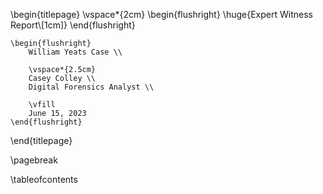 \begin{titlepage}
    \vspace*{2cm}
    \begin{flushright}
        \huge{Expert Witness Report\\[1cm]}
    \end{flushright}

    \begin{flushright}
        William Yeats Case \\

        \vspace*{2.5cm}
        Casey Colley \\
        Digital Forensics Analyst \\

        \vfill
        June 15, 2023
    \end{flushright}
\end{titlepage}

\pagebreak

\tableofcontents
